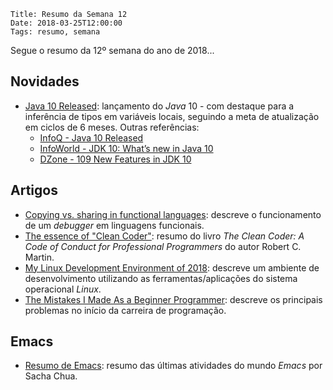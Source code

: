     Title: Resumo da Semana 12
    Date: 2018-03-25T12:00:00
    Tags: resumo, semana

Segue o resumo da 12º semana do ano de 2018...

<!-- more -->

## Novidades

* [Java 10 Released](http://openjdk.java.net/projects/jdk/10 "Página do JDK 10"): lançamento do _Java_ 10 - com destaque para a inferência de tipos em variáveis locais, seguindo a meta de atualização em ciclos de 6 meses. Outras referências:
    * [InfoQ - Java 10 Released](https://www.infoq.com/news/2018/03/Java10GAReleased "InfoQ - Java 10 Released")
    * [InfoWorld - JDK 10: What’s new in Java 10](https://www.infoworld.com/article/3230507/java/java-jdk-10-what-new-features-to-expect-in-the-next-java.html "InfoWorld - JDK 10: What’s new in Java 10")
    * [DZone - 109 New Features in JDK 10](https://dzone.com/articles/109-new-features-in-jdk-10?fromrel=true "DZone - 109 New Features in JDK 10")

## Artigos

* [Copying vs. sharing in functional languages](https://danghica.blogspot.com.br/2018/03/copying-vs-sharing-in-functional.html "Artigo sobre programação funcional"): descreve o funcionamento de um _debugger_ em linguagens funcionais.
* [The essence of "Clean Coder"](http://www.inf.fu-berlin.de/inst/ag-se/teaching/K-CCD-2016/Clean-Coder-summary.pdf "Artigo com o resumo do Clean Coder"): resumo do livro _The Clean Coder: A Code of Conduct for Professional Programmers_ do autor Robert C. Martin.
* [My Linux Development Environment of 2018](https://dev.to/brpaz/my-linux-development-environment-of-2018-ch7 "Artigo sobre ambiente de desenvolvimento em Linux"): descreve um ambiente de desenvolvimento utilizando as ferramentas/aplicações do sistema operacional _Linux_.
* [The Mistakes I Made As a Beginner Programmer](https://medium.com/@samerbuna/the-mistakes-i-made-as-a-beginner-programmer-ac8b3e54c312 "Artigo sobre experiência em programação"): descreve os principais problemas no início da carreira de programação.

## Emacs

* [Resumo de Emacs](http://sachachua.com/blog/category/emacs-news "Post sobre o resumo do Emacs"): resumo das últimas atividades do mundo _Emacs_ por Sacha Chua.
